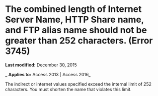 
# The combined length of Internet Server Name, HTTP Share name, and FTP alias name should not be greater than 252 characters. (Error 3745)

 **Last modified:** December 30, 2015

 _ **Applies to:** Access 2013 | Access 2016_

The indirect or internet values specified exceed the internal limit of 252 characters. You must shorten the name that violates this limit.

